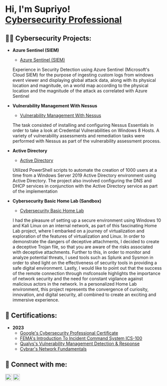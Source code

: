 <h1>Hi, I'm Supriyo! <br/><a href="https://www.linkedin.com/in/supriyo-das-eiu/">Cybersecurity Professional</a></h1>

<h2>👨‍💻 Cybersecurity Projects:</h2>

- <b>Azure Sentinel (SIEM)</b>
  - [Azure Sentinel (SIEM)](https://github.com/sdasr7/Azure-Sentinel)
  <p>Experience in Security Detection using Azure Sentinel (Microsoft's Cloud SIEM) for the purpose of ingesting custom logs from windows event viewer and displaying global attack data, along with its physical location and magnitude, 
    on a world map according to the physical location and the magnitude of the attack as correlated with Azure Sentinel<p>
  
- <b>Vulnerability Management With Nessus</b>
  - [Vulnerability Management With Nessus](https://github.com/sdasr7/-Nessus-Vulnerability-Management-)
  <p>The task consisted of installing and configuring Nessus Essentials in order to take a look at Credential Vulnerabilities on Windows 8 Hosts. A variety of vulnerability assessments and remediation tasks were performed with Nessus 
    as part of the vulnerability assessment process.</p>
  
- <b>Active Directory</b>
  - [Active Directory](https://github.com/sdasr7/Active-Directory)
  <p>Utilized PowerShell scripts to automate the creation of 1000 users at a time from a Windows Server 2019 Active Directory environment using Active Directory. The project also involved configuring the DNS and DHCP services in conjunction with the Active Directory 
    service as part of the implementation</p>

- <b>Cybersecurity Basic Home Lab (Sandbox)</b>
  - [Cybersecurity Basic Home Lab](https://github.com/Dilpreet09/Cyber-Security-Basic-Home-Lab-)
  <p>I had the pleasure of setting up a secure environment using Windows 10 and Kali Linux on an internal network, as part of this fascinating Home Lab project, where I embarked on a journey of virtualization and exploration of the features of virtualization and Linux. In order to demonstrate the dangers of deceptive attachments, I decided to create a deceptive Trojan file, so that you are aware of the risks associated with deceptive attachments. Further to this, in order to monitor and analyze potential threats, I used tools such as Splunk and Sysmon in order to shed light on the effectiveness of security tools in providing a safe digital environment. Lastly, I would like to point out that the success of the remote connection through msfconsole highlights the importance of network security and the need for constant vigilance against malicious actors in the network. In a personalized Home Lab environment, this project represents the convergence of curiosity, innovation, and digital security, all combined to create an exciting and immersive experience.</p>
 

<h2>📃 Certifications:</h2>

- <b>2023</b>
  - [Google's Cybersecurity Professional Certificate](https://www.coursera.org/account/accomplishments/specialization/certificate/K2E997XGY849)
  - [FEMA's Introduction To Incident Command System ICS-100](https://drive.google.com/file/d/1PfcQaUnBgWlqftDlg1GlHeWrOPVyThp-/view?usp=drive_link)
  - [Qualys's Vulnerability Management Detection & Response ](https://drive.google.com/file/d/11GW01vNZiM_-oevW8zDQzZIM1sOTkasx/view?usp=drive_link)
  - [Cybrar's Network Fundamentals](https://drive.google.com/file/d/1VlugUjPkbx-pxfki3nl_3qhY_hmuF4OZ/view?usp=drive_link)

<h2> 🤳 Connect with me:</h2>

[<img align="left" alt="JoshMadakor | Twitter" width="22px" src="https://img.icons8.com/ios-filled/50/twitterx--v1.png" />][twitter] 
[<img align="left" alt="JoshMadakor | LinkedIn" width="22px" src="https://cdn.jsdelivr.net/npm/simple-icons@v3/icons/linkedin.svg" />][linkedin]

[twitter]: https://x.com/Supriyo_Das30?t=utcbkMi_RHJ22RK5uokFtg&s=03
[linkedin]: https://www.linkedin.com/in/supriyo-das-eiu/

<!--
**joshmadakor1/joshmadakor1** is a ✨ _special_ ✨ repository because its `README.md` (this file) appears on your GitHub profile.

Here are some ideas to get you started:

- 🔭 I’m currently working on ...
- 🌱 I’m currently learning ...
- 👯 I’m looking to collaborate on ...
- 🤔 I’m looking for help with ...
- 💬 Ask me about ...
- 📫 How to reach me: ...
- 😄 Pronouns: ...
- ⚡ Fun fact: ...
-->
